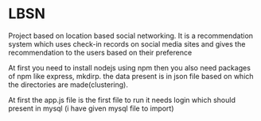 # LBSN
Project based on location based social networking. It is a recommendation system which uses check-in records on social media sites and gives the recommendation to the users based on their preference

At first you need to install nodejs using npm
then you also need packages of npm like express, mkdirp.
the data present is in json file based on which the directories are made(clustering).

At first the app.js file is the first file to run it needs login which should present in mysql (i have given mysql file to import)
